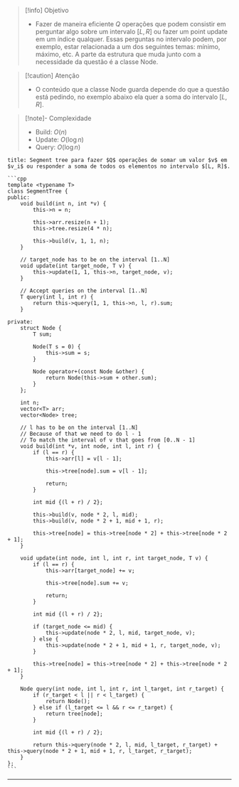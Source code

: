 > [!info] Objetivo
> - Fazer de maneira eficiente $Q$ operações que podem consistir em perguntar algo sobre um intervalo $[L, R]$ ou fazer um point update em um índice qualquer. Essas perguntas no intervalo podem, por exemplo, estar relacionada a um dos seguintes temas: mínimo, máximo, etc. A parte da estrutura que muda junto com a necessidade da questão é a classe Node.

> [!caution] Atenção
> - O conteúdo que a classe Node guarda depende do que a questão está pedindo, no exemplo abaixo ela quer a soma do intervalo $[L, R]$.

> [!note]- Complexidade
> - Build: $O(n)$
> - Update: $O(\log n)$
> - Query: $O(\log n)$

`````ad-example
title: Segment tree para fazer $Q$ operações de somar um valor $v$ em $v_i$ ou responder a soma de todos os elementos no intervalo $[L, R]$.

```cpp
template <typename T>
class SegmentTree {
public:
    void build(int n, int *v) {
        this->n = n;

        this->arr.resize(n + 1);
        this->tree.resize(4 * n);

        this->build(v, 1, 1, n);
    }

	// target_node has to be on the interval [1..N]
    void update(int target_node, T v) {
        this->update(1, 1, this->n, target_node, v);
    }

	// Accept queries on the interval [1..N]
    T query(int l, int r) {
        return this->query(1, 1, this->n, l, r).sum;
    }

private:
    struct Node {
        T sum;

        Node(T s = 0) {
            this->sum = s;
        }

        Node operator+(const Node &other) {
            return Node(this->sum + other.sum);
        }
    };

    int n;
    vector<T> arr;
    vector<Node> tree;

	// l has to be on the interval [1..N]
	// Because of that we need to do l - 1
	// To match the interval of v that goes from [0..N - 1]
    void build(int *v, int node, int l, int r) {
        if (l == r) {
            this->arr[l] = v[l - 1];

            this->tree[node].sum = v[l - 1];

            return;
        }

        int mid {(l + r) / 2};

        this->build(v, node * 2, l, mid);
        this->build(v, node * 2 + 1, mid + 1, r);

        this->tree[node] = this->tree[node * 2] + this->tree[node * 2 + 1];
    }

    void update(int node, int l, int r, int target_node, T v) {
        if (l == r) {
            this->arr[target_node] += v;

            this->tree[node].sum += v;

            return;
        }

        int mid {(l + r) / 2};

        if (target_node <= mid) {
            this->update(node * 2, l, mid, target_node, v);
        } else {
            this->update(node * 2 + 1, mid + 1, r, target_node, v);
        }

        this->tree[node] = this->tree[node * 2] + this->tree[node * 2 + 1];
    }

    Node query(int node, int l, int r, int l_target, int r_target) {
        if (r_target < l || r < l_target) {
            return Node();
        } else if (l_target <= l && r <= r_target) {
            return tree[node];
        }

        int mid {(l + r) / 2};

        return this->query(node * 2, l, mid, l_target, r_target) + this->query(node * 2 + 1, mid + 1, r, l_target, r_target);
    }
};
```
`````

---